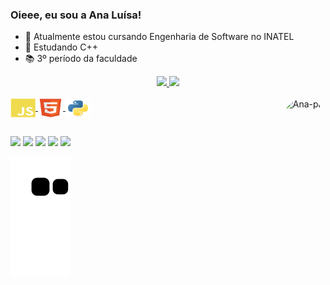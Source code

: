 ### Oieee, eu sou a Ana Luísa!

- 🔭 Atualmente estou cursando Engenharia de Software no INATEL
- 🌱 Estudando C++
- 📚 3º período da faculdade

<div align="center">
  <a href="https://github.com/anagvaleta">
  <img height="180em" src="https://github-readme-stats.vercel.app/api?username=anagvaleta&show_icons=true&theme=buefy&include_all_commits=true&count_private=true"/>
  <img height="120em" src="https://github-readme-stats.vercel.app/api/top-langs/?username=anagvaleta&layout=compact&langs_count=7&theme=buefy"/>
</div>
  <div style="display: inline_block"><br>
  <img align="center" alt="Ana-Js" height="30" width="40" src="https://raw.githubusercontent.com/devicons/devicon/master/icons/javascript/javascript-plain.svg">
  <img align="center" alt="Ana-HTML" height="30" width="40" src="https://raw.githubusercontent.com/devicons/devicon/master/icons/html5/html5-original.svg">
  <img align="center" alt="Ana-Python" height="30" width="40" src="https://raw.githubusercontent.com/devicons/devicon/master/icons/python/python-original.svg">
  <img align="right" alt="Ana-pic" height="150" style="border-radius:50px;" src="https://i.makeagif.com/media/2-24-2022/8QSQDb.gif?width=676&height=676">
</div>

  ##
  
  <div> 
  <a href="https://www.youtube.com/channel/UCNECTq9uDW0KVRdLlRj2LGg" target="_blank"><img src="https://img.shields.io/badge/YouTube-FF0000?style=for-the-badge&logo=youtube&logoColor=white" target="_blank"></a>
  <a href="https://www.instagram.com/nanagvaleta" target="_blank"><img src="https://img.shields.io/badge/-Instagram-%23E4405F?style=for-the-badge&logo=instagram&logoColor=white" target="_blank"></a>
 	<a href="https://www.twitch.tv/anagvaleta" target="_blank"><img src="https://img.shields.io/badge/Twitch-9146FF?style=for-the-badge&logo=twitch&logoColor=white" target="_blank"></a>
  <a href = "mailto:ana.valeta@inatel.ges.br"><img src="https://img.shields.io/badge/-Gmail-%23333?style=for-the-badge&logo=gmail&logoColor=white" target="_blank"></a>
  <a href="" target="_blank"><img src="https://img.shields.io/badge/-LinkedIn-%230077B5?style=for-the-badge&logo=linkedin&logoColor=white" target="_blank"></a> 

  ![Snake animation](https://github.com/anagvaleta/anagvaleta/blob/output/github-contribution-grid-snake.svg)
 
</div>
